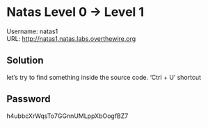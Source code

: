 # Natas Level 0 → Level 1
Username: natas1\
URL:      http://natas1.natas.labs.overthewire.org

## Solution
let’s try to find something inside the source code.
‘Ctrl + U’ shortcut

## Password
h4ubbcXrWqsTo7GGnnUMLppXbOogfBZ7 